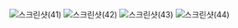 ![스크린샷(41)](https://github.com/makeMyOwnWeapon/TestChromExtension/assets/100738553/3f833ae0-51bc-4391-b402-d125a4d400c8)
![스크린샷(42)](https://github.com/makeMyOwnWeapon/TestChromExtension/assets/100738553/0578ccb7-6e97-405a-8de9-f83dd708f368)
![스크린샷(43)](https://github.com/makeMyOwnWeapon/TestChromExtension/assets/100738553/6ee14567-0a17-4b4c-9381-4c0b3db6dc93)
![스크린샷(44)](https://github.com/makeMyOwnWeapon/TestChromExtension/assets/100738553/a243a4f7-3e36-41c5-af34-ffdbbe75b8dc)
